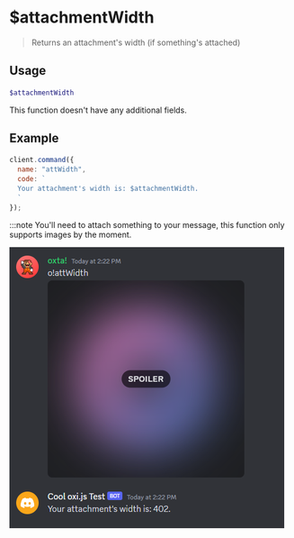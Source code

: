 
# $attachmentWidth

> Returns an attachment's width (if something's attached)

## Usage

```php
$attachmentWidth
```

This function doesn't have any additional fields.

## Example
```js
client.command({
  name: "attWidth",
  code: `
  Your attachment's width is: $attachmentWidth.
  `
});
```

:::note
You'll need to attach something to your message, this function only supports images by the moment.

![Example image](https://github.com/oxtaa/oxi.js.docs/blob/main/static/img/exAttWidth.png?raw=true)
